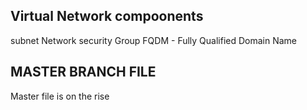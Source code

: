 ## Virtual Network compoonents

subnet
Network security Group
FQDM - Fully Qualified Domain Name

## MASTER BRANCH FILE

Master file is on the rise